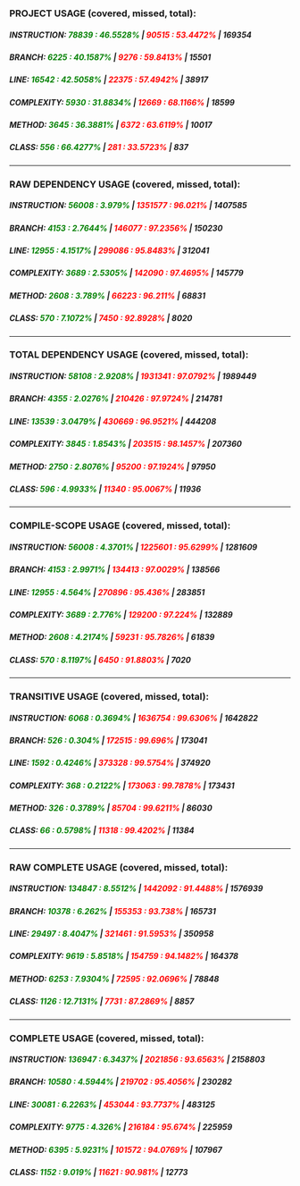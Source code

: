 ### PROJECT USAGE (covered, missed, total):  
##### INSTRUCTION: <span style="color:green;"> 78839 : 46.5528% </span> | <span style="color:red;">90515 : 53.4472% </span> | 169354
##### BRANCH: <span style="color:green;"> 6225 : 40.1587% </span> | <span style="color:red;">9276 : 59.8413% </span> | 15501
##### LINE: <span style="color:green;"> 16542 : 42.5058% </span> | <span style="color:red;">22375 : 57.4942% </span> | 38917
##### COMPLEXITY: <span style="color:green;"> 5930 : 31.8834% </span> | <span style="color:red;">12669 : 68.1166% </span> | 18599
##### METHOD: <span style="color:green;"> 3645 : 36.3881% </span> | <span style="color:red;">6372 : 63.6119% </span> | 10017
##### CLASS: <span style="color:green;"> 556 : 66.4277% </span> | <span style="color:red;">281 : 33.5723% </span> | 837
---
### RAW DEPENDENCY USAGE (covered, missed, total):  
##### INSTRUCTION: <span style="color:green;"> 56008 : 3.979% </span> | <span style="color:red;">1351577 : 96.021% </span> | 1407585
##### BRANCH: <span style="color:green;"> 4153 : 2.7644% </span> | <span style="color:red;">146077 : 97.2356% </span> | 150230
##### LINE: <span style="color:green;"> 12955 : 4.1517% </span> | <span style="color:red;">299086 : 95.8483% </span> | 312041
##### COMPLEXITY: <span style="color:green;"> 3689 : 2.5305% </span> | <span style="color:red;">142090 : 97.4695% </span> | 145779
##### METHOD: <span style="color:green;"> 2608 : 3.789% </span> | <span style="color:red;">66223 : 96.211% </span> | 68831
##### CLASS: <span style="color:green;"> 570 : 7.1072% </span> | <span style="color:red;">7450 : 92.8928% </span> | 8020
---
### TOTAL DEPENDENCY USAGE (covered, missed, total):  
##### INSTRUCTION: <span style="color:green;"> 58108 : 2.9208% </span> | <span style="color:red;">1931341 : 97.0792% </span> | 1989449
##### BRANCH: <span style="color:green;"> 4355 : 2.0276% </span> | <span style="color:red;">210426 : 97.9724% </span> | 214781
##### LINE: <span style="color:green;"> 13539 : 3.0479% </span> | <span style="color:red;">430669 : 96.9521% </span> | 444208
##### COMPLEXITY: <span style="color:green;"> 3845 : 1.8543% </span> | <span style="color:red;">203515 : 98.1457% </span> | 207360
##### METHOD: <span style="color:green;"> 2750 : 2.8076% </span> | <span style="color:red;">95200 : 97.1924% </span> | 97950
##### CLASS: <span style="color:green;"> 596 : 4.9933% </span> | <span style="color:red;">11340 : 95.0067% </span> | 11936
---
### COMPILE-SCOPE USAGE (covered, missed, total):  
##### INSTRUCTION: <span style="color:green;"> 56008 : 4.3701% </span> | <span style="color:red;">1225601 : 95.6299% </span> | 1281609
##### BRANCH: <span style="color:green;"> 4153 : 2.9971% </span> | <span style="color:red;">134413 : 97.0029% </span> | 138566
##### LINE: <span style="color:green;"> 12955 : 4.564% </span> | <span style="color:red;">270896 : 95.436% </span> | 283851
##### COMPLEXITY: <span style="color:green;"> 3689 : 2.776% </span> | <span style="color:red;">129200 : 97.224% </span> | 132889
##### METHOD: <span style="color:green;"> 2608 : 4.2174% </span> | <span style="color:red;">59231 : 95.7826% </span> | 61839
##### CLASS: <span style="color:green;"> 570 : 8.1197% </span> | <span style="color:red;">6450 : 91.8803% </span> | 7020
---
### TRANSITIVE USAGE (covered, missed, total):  
##### INSTRUCTION: <span style="color:green;"> 6068 : 0.3694% </span> | <span style="color:red;">1636754 : 99.6306% </span> | 1642822
##### BRANCH: <span style="color:green;"> 526 : 0.304% </span> | <span style="color:red;">172515 : 99.696% </span> | 173041
##### LINE: <span style="color:green;"> 1592 : 0.4246% </span> | <span style="color:red;">373328 : 99.5754% </span> | 374920
##### COMPLEXITY: <span style="color:green;"> 368 : 0.2122% </span> | <span style="color:red;">173063 : 99.7878% </span> | 173431
##### METHOD: <span style="color:green;"> 326 : 0.3789% </span> | <span style="color:red;">85704 : 99.6211% </span> | 86030
##### CLASS: <span style="color:green;"> 66 : 0.5798% </span> | <span style="color:red;">11318 : 99.4202% </span> | 11384
---
### RAW COMPLETE USAGE (covered, missed, total):  
##### INSTRUCTION: <span style="color:green;"> 134847 : 8.5512% </span> | <span style="color:red;">1442092 : 91.4488% </span> | 1576939
##### BRANCH: <span style="color:green;"> 10378 : 6.262% </span> | <span style="color:red;">155353 : 93.738% </span> | 165731
##### LINE: <span style="color:green;"> 29497 : 8.4047% </span> | <span style="color:red;">321461 : 91.5953% </span> | 350958
##### COMPLEXITY: <span style="color:green;"> 9619 : 5.8518% </span> | <span style="color:red;">154759 : 94.1482% </span> | 164378
##### METHOD: <span style="color:green;"> 6253 : 7.9304% </span> | <span style="color:red;">72595 : 92.0696% </span> | 78848
##### CLASS: <span style="color:green;"> 1126 : 12.7131% </span> | <span style="color:red;">7731 : 87.2869% </span> | 8857
---
### COMPLETE USAGE (covered, missed, total):  
##### INSTRUCTION: <span style="color:green;"> 136947 : 6.3437% </span> | <span style="color:red;">2021856 : 93.6563% </span> | 2158803
##### BRANCH: <span style="color:green;"> 10580 : 4.5944% </span> | <span style="color:red;">219702 : 95.4056% </span> | 230282
##### LINE: <span style="color:green;"> 30081 : 6.2263% </span> | <span style="color:red;">453044 : 93.7737% </span> | 483125
##### COMPLEXITY: <span style="color:green;"> 9775 : 4.326% </span> | <span style="color:red;">216184 : 95.674% </span> | 225959
##### METHOD: <span style="color:green;"> 6395 : 5.9231% </span> | <span style="color:red;">101572 : 94.0769% </span> | 107967
##### CLASS: <span style="color:green;"> 1152 : 9.019% </span> | <span style="color:red;">11621 : 90.981% </span> | 12773
